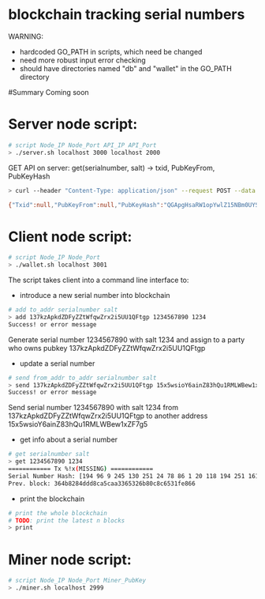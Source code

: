 # blockchain tracking serial numbers

WARNING:
- hardcoded GO_PATH in scripts, which need be changed
- need more robust input error checking
- should have directories named "db" and "wallet" in the GO_PATH directory

#Summary
Coming soon

# Server node script:
```bash
# script Node_IP Node_Port API_IP API_Port
> ./server.sh localhost 3000 localhost 2000
```

GET API on server:
get(serialnumber, salt) -> txid, PubKeyFrom, PubKeyHash
```bash
> curl --header "Content-Type: application/json" --request POST --data '{"serialnumber":"1234567890","salt":"salt"}' http://localhost:2000/get

{"Txid":null,"PubKeyFrom":null,"PubKeyHash":"QGApgHsaRW1opYwlZ15NBm0UYSw="}
```


# Client node script:
```bash
# script Node_IP Node_Port
> ./wallet.sh localhost 3001
```

The script takes client into a command line interface to:

- introduce a new serial number into blockchain
```bash
# add to_addr serialnumber salt
> add 137kzApkdZDFyZZtWfqwZrx2i5UU1QFtgp 1234567890 1234
Success! or error message
```
Generate serial number 1234567890 with salt 1234 and assign to a party who owns pubkey 137kzApkdZDFyZZtWfqwZrx2i5UU1QFtgp

- update a serial number
```bash
# send from_addr to_addr serialnumber salt
> send 137kzApkdZDFyZZtWfqwZrx2i5UU1QFtgp 15x5wsioY6ainZ83hQu1RMLWBew1xZF7g5 1234567890 1234
Success! or error message
```
Send serial number 1234567890 with salt 1234 from 137kzApkdZDFyZZtWfqwZrx2i5UU1QFtgp to another address 15x5wsioY6ainZ83hQu1RMLWBew1xZF7g5

- get info about a serial number
```bash
# get serialnumber salt
> get 1234567890 1234
============ Tx %!x(MISSING) ============
Serial Number Hash: [194 96 9 245 130 251 24 78 86 1 20 118 194 251 161 97 55 41 215 83 82 87 19 68 150 47 201 41 182 225 82 177]
Prev. block: 364b8284ddd8ca5caa3365326b80c8c6531fe866
```

- print the blockchain
```bash
# print the whole blockchain
# TODO: print the latest n blocks
> print
```

# Miner node script:
```bash
# script Node_IP Node_Port Miner_PubKey
> ./miner.sh localhost 2999
```


